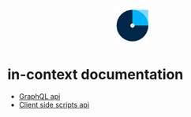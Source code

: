 <h1 align="center">
  <img src="./images/logo.png" alt="in-context" width="75" height="75">
</h1>

# in-context documentation

- [GraphQL api](./graphql-api.md)
- [Client side scripts api](./client-scripts-api.md)
